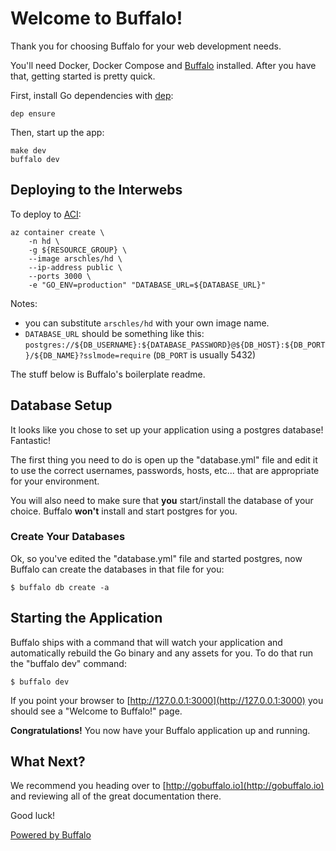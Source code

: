 # Welcome to Buffalo!

Thank you for choosing Buffalo for your web development needs.

You'll need Docker, Docker Compose and [Buffalo](https://gobuffalo.io) installed.
After you have that, getting started is pretty quick.

First, install Go dependencies with [dep](https://github.com/golang/dep):

```console
dep ensure
```

Then, start up the app:

```console
make dev
buffalo dev
```

## Deploying to the Interwebs

To deploy to [ACI](https://azure.microsoft.com/en-us/services/container-instances/):

```console
az container create \
	-n hd \
	-g ${RESOURCE_GROUP} \
	--image arschles/hd \
	--ip-address public \
	--ports 3000 \
	-e "GO_ENV=production" "DATABASE_URL=${DATABASE_URL}"
```

Notes:

- you can substitute `arschles/hd` with your own image name.
- `DATABASE_URL` should be something like this: `postgres://${DB_USERNAME}:${DATABASE_PASSWORD}@${DB_HOST}:${DB_PORT}/${DB_NAME}?sslmode=require` (`DB_PORT` is usually 5432)

The stuff below is Buffalo's boilerplate readme.

## Database Setup

It looks like you chose to set up your application using a postgres database! Fantastic!

The first thing you need to do is open up the "database.yml" file and edit it to use the correct usernames, passwords, hosts, etc... that are appropriate for your environment.

You will also need to make sure that **you** start/install the database of your choice. Buffalo **won't** install and start postgres for you.

### Create Your Databases

Ok, so you've edited the "database.yml" file and started postgres, now Buffalo can create the databases in that file for you:

	$ buffalo db create -a
## Starting the Application

Buffalo ships with a command that will watch your application and automatically rebuild the Go binary and any assets for you. To do that run the "buffalo dev" command:

	$ buffalo dev

If you point your browser to [http://127.0.0.1:3000](http://127.0.0.1:3000) you should see a "Welcome to Buffalo!" page.

**Congratulations!** You now have your Buffalo application up and running.

## What Next?

We recommend you heading over to [http://gobuffalo.io](http://gobuffalo.io) and reviewing all of the great documentation there.

Good luck!

[Powered by Buffalo](http://gobuffalo.io)
